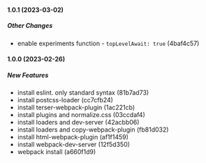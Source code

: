 #### 1.0.1 (2023-03-02)

##### Other Changes

*  enable experiments function - `topLevelAwait: true` (4baf4c57)

#### 1.0.0 (2023-02-26)

##### New Features

*  install eslint. only standard syntax (81b7ad73)
*  install postcss-loader (cc7cfb24)
*  install terser-webpack-plugin (1ac221cb)
*  install plugins and normalize.css (03ccdaf4)
*  install loaders and dev-server (42acbb06)
*  install loaders and copy-webpack-plugin (fb81d032)
*  install html-webpack-plugin (af1f1459)
*  install webpack-dev-server (12f5d350)
*  webpack install (a660f1d9)
